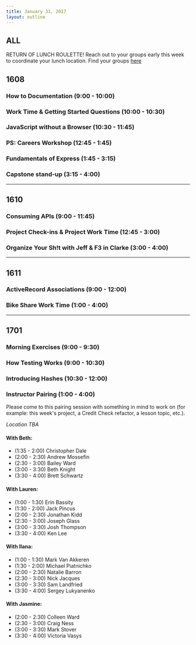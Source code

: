 ```yaml
---
title: January 31, 2017
layout: outline
---
```


## ALL
RETURN OF LUNCH ROULETTE!  Reach out to your groups early this week to coordinate your lunch location.  Find your groups [here](https://github.com/turingschool/interdisciplinary-planning/blob/master/groups/20170203.markdown)

## 1608

### How to Documentation (9:00 - 10:00)

### Work Time & Getting Started Questions (10:00 - 10:30)

### JavaScript without a Browser (10:30 - 11:45)

### PS: Careers Workshop (12:45 - 1:45)

### Fundamentals of Express (1:45 - 3:15)

### Capstone stand-up (3:15 - 4:00)

***

## 1610

### Consuming APIs (9:00 - 11:45)

### Project Check-ins & Project Work Time (12:45 - 3:00)

### Organize Your Sh!t with Jeff & F3 in Clarke (3:00 - 4:00)

***

## 1611

### ActiveRecord Associations (9:00 - 12:00)

### Bike Share Work Time (1:00 - 4:00)

***

## 1701

### Morning Exercises (9:00 - 9:30)

### How Testing Works (9:00 - 10:30)

### Introducing Hashes (10:30 - 12:00)

### Instructor Pairing (1:00 - 4:00)

Please come to this pairing session with something in mind to work on (for example: this week's project, a Credit Check refactor, a lesson topic, etc.).

_Location TBA_

#### With Beth:

*   (1:35 - 2:00) Christopher Dale
*   (2:00 - 2:30) Andrew Mossefin
*   (2:30 - 3:00) Bailey Ward
*   (3:00 - 3:30) Beth Knight
*   (3:30 - 4:00) Brett Schwartz

#### With Lauren:

*   (1:00 - 1:30) Erin Bassity
*   (1:30 - 2:00) Jack Pincus
*   (2:00 - 2:30) Jonathan Kidd
*   (2:30 - 3:00) Joseph Glass
*   (3:00 - 3:30) Josh Thompson
*   (3:30 - 4:00) Ken Lee

#### With Ilana:

*   (1:00 - 1:30) Mark Van Akkeren
*   (1:30 - 2:00) Michael Piatnichko
*   (2:00 - 2:30) Natalie Barron
*   (2:30 - 3:00) Nick Jacques
*   (3:00 - 3:30) Sam Landfried
*   (3:30 - 4:00) Sergey Lukyanenko

#### With Jasmine:

*   (2:00 - 2:30) Colleen Ward
*   (2:30 - 3:00) Craig Ness
*   (3:00 - 3:30) Mark Stover
*   (3:30 - 4:00) Victoria Vasys
